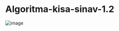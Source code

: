 # Algoritma-kisa-sinav-1.2
![image](https://github.com/5220505048/Algoritma-kisa-sinav-1.2/assets/127949378/f2a39bdf-622a-4695-94ca-36ca9cdc9b7e)
